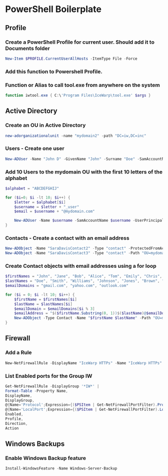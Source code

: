 # PowerShell  Boilerplate

## Profile
### Create a PowerShell Profile for current user. Should add it to Documents folder
```powershell
New-Item $PROFILE.CurrentUserAllHosts -ItemType File -Force
```
### Add this function to Powershell Profile. 
### Function or Alias to call tool.exe from anywhere on the system 
```powershell
function iwtool.exe { C:\'Program Files\IceWarp\tool.exe' $args }
```

## Active Directory 

### Create an OU in Active Directory
```powershell
new-adorganizationalunit -name "mydomain2" -path "DC=iw,DC=inc"
```
### Users - Create one user 
```powershell
New-ADUser -Name "John D" -GivenName "John" -Surname "Doe" -SamAccountName "jdoe" -UserPrincipalName "jdoe@iwdevops.net" -EmailAddress "jdoe@iwdevops.net" -Path "OU=mydomain,DC=iw,DC=inc" -AccountPassword (ConvertTo-SecureString -AsPlainText "password" -Force) -Enabled $true -ChangePasswordAtLogon $false
```
### Add 10 Users to the mydomain OU with the first 10 letters of the alphabet
```powershell
$alphabet = "ABCDEFGHIJ"

for ($i=0; $i -lt 10; $i++) {
    $letter = $alphabet[$i]
    $username = $letter + "_user" 
    $email = $username + "@mydomain.com"

    New-ADUser -Name $username -SamAccountName $username -UserPrincipalName $email -EmailAddress $email -Path "OU=mydomain,DC=iw,DC=inc" -AccountPassword (ConvertTo-SecureString -AsPlainText "1password2?" -Force) -Enabled $true -ChangePasswordAtLogon $true
}
```

### Contacts - Create a contact with an email address 
```powershell
New-ADObject -Name "SaraDavisContact2" -Type "contact" -ProtectedFromAccidentalDeletion $True -OtherAttributes @{"mail"="sarah@gmail.com"}
New-ADObject -Name "SaraDavisContact3" -Type "contact" -Path "OU=mydomain4,DC=iw,dc=inc"  -OtherAttributes @{'mail'="sarah3@gmail.com"}
```

### Create Contact objects with email addresses using a for loop
```powershell
$firstNames = "John", "Jane", "Bob", "Alice", "Tom", "Emily", "Chris", "Sara", "Mike", "Liz"
$lastNames = "Doe", "Smith", "Williams", "Johnson", "Jones", "Brown", "Miller", "Davis", "Garcia", "Rodriguez"
$emailDomains = "gmail.com", "yahoo.com", "outlook.com"

for ($i = 0; $i -lt 10; $i++) {
    $firstName = $firstNames[$i]
    $lastName = $lastNames[$i]
    $emailDomain = $emailDomains[$i % 3]
    $emailAddress = "$($firstName.Substring(0, 1))$($lastName)@$emailDomain"
    New-ADObject -Type Contact -Name "$firstName $lastName" -Path "OU=mydomain4,DC=iw,DC=inc" -OtherAttributes @{'mail'="$($firstName.Substring(0, 1))$($lastName)@$emailDomain"}
}
``` 

## Firewall
### Add a Rule 
```powershell
New-NetFirewallRule -DisplayName "IceWarp HTTPs" -Name "IceWarp HTTPs" -Protocol TCP -LocalPort 443 -Group IW -Action Allow -Profile Any
```
### List Enabled ports for the Group IW
```powershell
Get-NetFirewallRule -DisplayGroup '*IW*' |
Format-Table -Property Name,
DisplayName,
DisplayGroup,
@{Name='Protocol';Expression={($PSItem | Get-NetFirewallPortFilter).Protocol}},
@{Name='LocalPort';Expression={($PSItem | Get-NetFirewallPortFilter).LocalPort}},
Enabled,
Profile,
Direction,
Action
```

## Windows Backups
### Enable Windows Backup feature 
```powershell
Install-WindowsFeature -Name Windows-Server-Backup
```